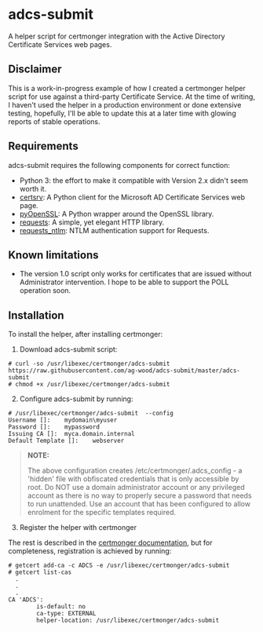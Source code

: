# adcs-submit

A helper script for certmonger integration with the Active Directory Certificate Services web pages.

## Disclaimer

This is a work-in-progress example of how I created a certmonger helper script for use against a third-party Certificate Service.  At the time
of writing, I haven't used the helper in a production environment or done extensive testing, hopefully, I'll be able to update this at a 
later time with glowing reports of stable operations.

## Requirements

adcs-submit requires the following components for correct function:

- Python 3: the effort to make it compatible with Version 2.x didn't seem worth it.
- [certsrv](https://github.com/magnuswatn/certsrv): A Python client for the Microsoft AD Certificate Services web page.
- [pyOpenSSL](https://github.com/pyca/pyopenssl): A Python wrapper around the OpenSSL library.
- [requests](https://github.com/psf/requests): A simple, yet elegant HTTP library.
- [requests_ntlm](https://github.com/requests/requests-ntlm): NTLM authentication support for Requests.

## Known limitations

- The version 1.0 script only works for certificates that are issued without Administrator intervention.  I hope to be able to support
the POLL operation soon.

## Installation

To install the helper, after installing certmonger:

1. Download adcs-submit script:

```
# curl -so /usr/libexec/certmonger/adcs-submit https://raw.githubusercontent.com/ag-wood/adcs-submit/master/adcs-submit
# chmod +x /usr/libexec/certmonger/adcs-submit
```

2. Configure adcs-submit by running:

```
# /usr/libexec/certmonger/adcs-submit  --config
Username []:    mydomain\myuser
Password []:    mypassword
Issuing CA []:  myca.domain.internal
Default Template []:    webserver
```

> **NOTE:**
>
> The above configuration creates /etc/certmonger/.adcs_config - a 'hidden' file with obfiscated credentials that is only accessible by root.   Do NOT use a domain administrator account or any privileged account as there is no way to properly secure a password that needs to run unattended.  Use an account that has been configured to allow enrolment for the specific templates required.

3. Register the helper with certmonger

The rest is described in the [certmonger documentation](https://docs.pagure.org/pagure/usage/index.html), but for completeness, registration is achieved by running:

```
# getcert add-ca -c ADCS -e /usr/libexec/certmonger/adcs-submit
# getcert list-cas
  .
  .
  .
CA 'ADCS':
        is-default: no
        ca-type: EXTERNAL
        helper-location: /usr/libexec/certmonger/adcs-submit
```
